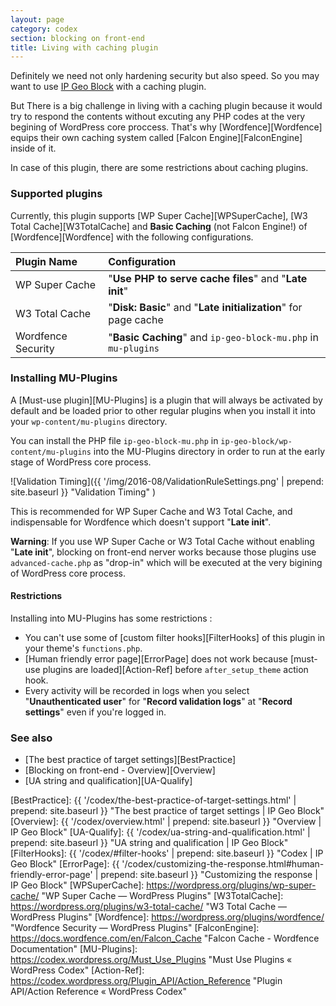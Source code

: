 ```yaml
---
layout: page
category: codex
section: blocking on front-end
title: Living with caching plugin
---
```


Definitely we need not only hardening security but also speed. So you may want 
to use [IP Geo Block][IP-Geo-Block] with a caching plugin.

But There is a big challenge in living with a caching plugin because it would 
try to respond the contents without excuting any PHP codes at the very begining
of WordPress core proccess. That's why [Wordfence][Wordfence] equips their own 
caching system called [Falcon Engine][FalconEngine] inside of it.

In case of this plugin, there are some restrictions about caching plugins.

### Supported plugins ###

Currently, this plugin supports 
  [WP Super Cache][WPSuperCache],
  [W3 Total Cache][W3TotalCache] and
  **Basic Caching** (not Falcon Engine!) of [Wordfence][Wordfence]
with the following configurations.

| Plugin Name        | Configuration                                                  |
|:-------------------|:---------------------------------------------------------------|
| WP Super Cache     | "**Use PHP to serve cache files**" and "**Late init**"         |
| W3 Total Cache     | "**Disk: Basic**" and "**Late initialization**" for page cache |
| Wordfence Security | "**Basic Caching**" and `ip-geo-block-mu.php` in `mu-plugins`  |

### Installing MU-Plugins ###

A [Must-use plugin][MU-Plugins] is a plugin that will always be activated by 
default and be loaded prior to other regular plugins when you install it into 
your `wp-content/mu-plugins` directory.

You can install the PHP file `ip-geo-block-mu.php` in 
`ip-geo-block/wp-content/mu-plugins` into the MU-Plugins directory in order to 
run at the early stage of WordPress core process.

![Validation Timing]({{ '/img/2016-08/ValidationRuleSettings.png' | prepend: site.baseurl }}
 "Validation Timing"
)

This is recommended for WP Super Cache and W3 Total Cache, and indispensable 
for Wordfence which doesn't support "**Late init**".

<div class="alert alert-danger">
	<strong>Warning</strong>: If you use WP Super Cache or W3 Total Cache 
	without enabling "<strong>Late init</strong>", blocking on front-end 
	nerver works because those plugins use <code>advanced-cache.php</code> as 
	"drop-in" which will be executed at the very bigining of WordPress core 
	process.
</div>

#### Restrictions ####

Installing into MU-Plugins has some restrictions :

- You can't use some of [custom filter hooks][FilterHooks] of this plugin in 
  your theme's `functions.php`.
- [Human friendly error page][ErrorPage] does not work because [must-use 
  plugins are loaded][Action-Ref] before `after_setup_theme` action hook.
- Every activity will be recorded in logs when you select "**Unauthenticated 
  user**" for "**Record validation logs**" at "**Record settings**" even if 
  you're logged in.

### See also ###

- [The best practice of target settings][BestPractice]
- [Blocking on front-end - Overview][Overview]
- [UA string and qualification][UA-Qualify]

[IP-Geo-Block]: https://wordpress.org/plugins/ip-geo-block/ "WordPress › IP Geo Block « WordPress Plugins"
[BestPractice]: {{ '/codex/the-best-practice-of-target-settings.html' | prepend: site.baseurl }} "The best practice of target settings | IP Geo Block"
[Overview]:     {{ '/codex/overview.html'                             | prepend: site.baseurl }} "Overview | IP Geo Block"
[UA-Qualify]:   {{ '/codex/ua-string-and-qualification.html'          | prepend: site.baseurl }} "UA string and qualification | IP Geo Block"
[FilterHooks]:  {{ '/codex/#filter-hooks'                             | prepend: site.baseurl }} "Codex | IP Geo Block"
[ErrorPage]:    {{ '/codex/customizing-the-response.html#human-friendly-error-page' | prepend: site.baseurl }} "Customizing the response | IP Geo Block"
[WPSuperCache]: https://wordpress.org/plugins/wp-super-cache/ "WP Super Cache &mdash; WordPress Plugins"
[W3TotalCache]: https://wordpress.org/plugins/w3-total-cache/ "W3 Total Cache &mdash; WordPress Plugins"
[Wordfence]:    https://wordpress.org/plugins/wordfence/ "Wordfence Security &mdash; WordPress Plugins"
[FalconEngine]: https://docs.wordfence.com/en/Falcon_Cache "Falcon Cache - Wordfence Documentation"
[MU-Plugins]:   https://codex.wordpress.org/Must_Use_Plugins "Must Use Plugins &laquo; WordPress Codex"
[Action-Ref]:   https://codex.wordpress.org/Plugin_API/Action_Reference "Plugin API/Action Reference « WordPress Codex"
